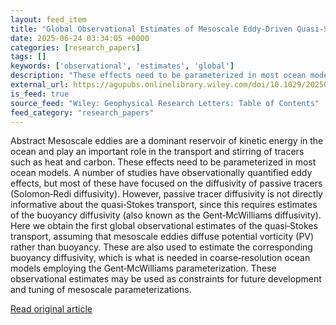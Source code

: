 ```yaml
---
layout: feed_item
title: "Global Observational Estimates of Mesoscale Eddy‐Driven Quasi‐Stokes Velocity and Buoyancy Diffusivity"
date: 2025-06-24 03:34:05 +0000
categories: [research_papers]
tags: []
keywords: ['observational', 'estimates', 'global']
description: "These effects need to be parameterized in most ocean models"
external_url: https://agupubs.onlinelibrary.wiley.com/doi/10.1029/2025GL115802?af=R
is_feed: true
source_feed: "Wiley: Geophysical Research Letters: Table of Contents"
feed_category: "research_papers"
---
```


Abstract Mesoscale eddies are a dominant reservoir of kinetic energy in the ocean and play an important role in the transport and stirring of tracers such as heat and carbon. These effects need to be parameterized in most ocean models. A number of studies have observationally quantified eddy effects, but most of these have focused on the diffusivity of passive tracers (Solomon‐Redi diffusivity). However, passive tracer diffusivity is not directly informative about the quasi‐Stokes transport, since this requires estimates of the buoyancy diffusivity (also known as the Gent‐McWilliams diffusivity). Here we obtain the first global observational estimates of the quasi‐Stokes transport, assuming that mesoscale eddies diffuse potential vorticity (PV) rather than buoyancy. These are also used to estimate the corresponding buoyancy diffusivity, which is what is needed in coarse‐resolution ocean models employing the Gent‐McWilliams parameterization. These observational estimates may be used as constraints for future development and tuning of mesoscale parameterizations.

[Read original article](https://agupubs.onlinelibrary.wiley.com/doi/10.1029/2025GL115802?af=R)
